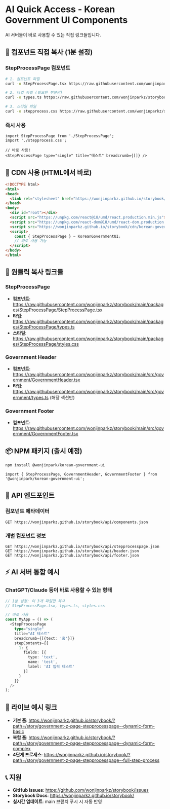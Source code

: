 # AI Quick Access - Korean Government UI Components

AI 서버들이 바로 사용할 수 있는 직접 링크들입니다.

## 🚀 컴포넌트 직접 복사 (1분 설정)

### StepProcessPage 컴포넌트
```bash
# 1. 컴포넌트 파일
curl -o StepProcessPage.tsx https://raw.githubusercontent.com/wonjinparkz/storybook/main/src/government/StepProcessPage.tsx

# 2. 타입 파일 (필요한 부분만)
curl -o types.ts https://raw.githubusercontent.com/wonjinparkz/storybook/main/packages/StepProcessPage/types.ts

# 3. 스타일 파일
curl -o stepprocess.css https://raw.githubusercontent.com/wonjinparkz/storybook/main/packages/StepProcessPage/styles.css
```

### 즉시 사용
```tsx
import StepProcessPage from './StepProcessPage';
import './stepprocess.css';

// 바로 사용!
<StepProcessPage type="single" title="테스트" breadcrumb={[]} />
```

## 📱 CDN 사용 (HTML에서 바로)

```html
<!DOCTYPE html>
<html>
<head>
  <link rel="stylesheet" href="https://wonjinparkz.github.io/storybook/cdn/korean-government-ui.css">
</head>
<body>
  <div id="root"></div>
  <script src="https://unpkg.com/react@18/umd/react.production.min.js"></script>
  <script src="https://unpkg.com/react-dom@18/umd/react-dom.production.min.js"></script>
  <script src="https://wonjinparkz.github.io/storybook/cdn/korean-government-ui.umd.js"></script>
  <script>
    const { StepProcessPage } = KoreanGovernmentUI;
    // 바로 사용 가능
  </script>
</body>
</html>
```

## 🎯 원클릭 복사 링크들

### StepProcessPage
- **컴포넌트**: https://raw.githubusercontent.com/wonjinparkz/storybook/main/packages/StepProcessPage/StepProcessPage.tsx
- **타입**: https://raw.githubusercontent.com/wonjinparkz/storybook/main/packages/StepProcessPage/types.ts  
- **스타일**: https://raw.githubusercontent.com/wonjinparkz/storybook/main/packages/StepProcessPage/styles.css

### Government Header
- **컴포넌트**: https://raw.githubusercontent.com/wonjinparkz/storybook/main/src/government/GovernmentHeader.tsx
- **타입**: https://raw.githubusercontent.com/wonjinparkz/storybook/main/src/government/types.ts (해당 섹션만)

### Government Footer  
- **컴포넌트**: https://raw.githubusercontent.com/wonjinparkz/storybook/main/src/government/GovernmentFooter.tsx

## 📦 NPM 패키지 (출시 예정)

```bash
npm install @wonjinpark/korean-government-ui
```

```tsx
import { StepProcessPage, GovernmentHeader, GovernmentFooter } from '@wonjinpark/korean-government-ui';
```

## 🔗 API 엔드포인트

### 컴포넌트 메타데이터
```
GET https://wonjinparkz.github.io/storybook/api/components.json
```

### 개별 컴포넌트 정보
```
GET https://wonjinparkz.github.io/storybook/api/stepprocesspage.json
GET https://wonjinparkz.github.io/storybook/api/header.json
GET https://wonjinparkz.github.io/storybook/api/footer.json
```

## ⚡ AI 서버 통합 예시

### ChatGPT/Claude 등이 바로 사용할 수 있는 형태

```typescript
// 1분 설정: 이 3개 파일만 복사
// StepProcessPage.tsx, types.ts, styles.css

// 바로 사용
const MyApp = () => (
  <StepProcessPage
    type="single"
    title="AI 테스트"
    breadcrumb={[{text: '홈'}]}
    stepContents={{
      1: {
        fields: [{
          type: 'text',
          name: 'test',
          label: 'AI 입력 테스트'
        }]
      }
    }}
  />
);
```

## 🎨 라이브 예시 링크

- **기본 폼**: https://wonjinparkz.github.io/storybook/?path=/story/government-z-page-stepprocesspage--dynamic-form-basic
- **복합 폼**: https://wonjinparkz.github.io/storybook/?path=/story/government-z-page-stepprocesspage--dynamic-form-complex
- **4단계 프로세스**: https://wonjinparkz.github.io/storybook/?path=/story/government-z-page-stepprocesspage--full-step-process

## 📞 지원

- **GitHub Issues**: https://github.com/wonjinparkz/storybook/issues
- **Storybook Docs**: https://wonjinparkz.github.io/storybook/
- **실시간 업데이트**: main 브랜치 푸시 시 자동 반영